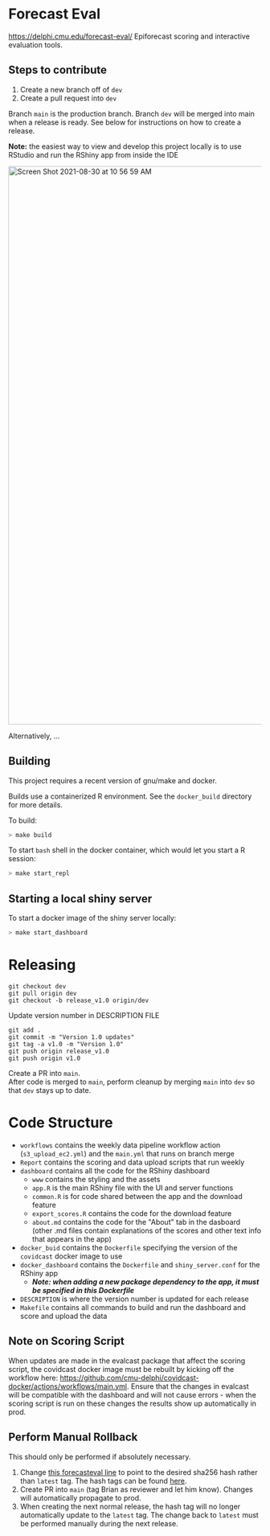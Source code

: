 # Forecast Eval

https://delphi.cmu.edu/forecast-eval/
Epiforecast scoring and interactive evaluation tools.

## Steps to contribute
1. Create a new branch off of `dev`
2. Create a pull request into `dev`

Branch `main` is the production branch. Branch `dev` will be merged into main when a release is ready. See below for instructions on how to create a release.



**Note:** the easiest way to view and develop this project locally is to use RStudio and run the RShiny app from inside the IDE

<img width="1111" alt="Screen Shot 2021-08-30 at 10 56 59 AM" src="https://user-images.githubusercontent.com/14190352/131359925-3b460d21-b9aa-4a40-a691-cd705ab98431.png">

Alternatively, ...


## Building

This project requires a recent version of gnu/make and docker.

Builds use a containerized R environment. See the `docker_build` directory for more details.

To build: 

```bash
> make build
```

To start `bash` shell in the docker container, which would let you start a R session:

```bash
> make start_repl
```

## Starting a local shiny server

To start a docker image of the shiny server locally:

```bash
> make start_dashboard
```

# Releasing
```
git checkout dev
git pull origin dev
git checkout -b release_v1.0 origin/dev
```
Update version number in DESCRIPTION FILE
```
git add .
git commit -m "Version 1.0 updates"
git tag -a v1.0 -m "Version 1.0"
git push origin release_v1.0
git push origin v1.0
```
Create a PR into `main`.  
After code is merged to `main`, perform cleanup by merging `main` into `dev` so that `dev` stays up to date.

# Code Structure
 - `workflows` contains the weekly data pipeline workflow action (`s3_upload_ec2.yml`) and the `main.yml` that runs on branch merge
 - `Report` contains the scoring and data upload scripts that run weekly
 - `dashboard` contains all the code for the RShiny dashboard
   - `www` contains the styling and the assets
   - `app.R` is the main RShiny file with the UI and server functions
   - `common.R` is for code shared between the app and the download feature
   - `export_scores.R` contains the code for the download feature
   - `about.md` contains the code for the "About" tab in the dasboard (other .md files contain explanations of the scores and other text info that appears in the app)
 - `docker_buid` contains the `Dockerfile` specifying the version of the `covidcast` docker image to use
 - `docker_dashboard` contains the `Dockerfile` and `shiny_server.conf` for the RShiny app
   - ***Note: when adding a new package dependency to the app, it must be specified in this Dockerfile***
 - `DESCRIPTION` is where the version number is updated for each release
 - `Makefile` contains all commands to build and run the dashboard and score and upload the data

## Note on Scoring Script

When updates are made in the evalcast package that affect the scoring script, the covidcast docker image must be rebuilt by kicking off the workflow here: https://github.com/cmu-delphi/covidcast-docker/actions/workflows/main.yml. Ensure that the changes in evalcast will be compatible with the dashboard and will not cause errors - when the scoring script is run on these changes the results show up automatically in prod.

## Perform Manual Rollback
This should only be performed if absolutely necessary.

1. Change [this forecasteval line](https://github.com/cmu-delphi/delphi-ansible-web/blob/main/vars.yml#L63) to point to the desired sha256 hash rather than `latest` tag. The hash tags can be found [here](https://github.com/orgs/cmu-delphi/packages/container/package/forecast-eval).
2. Create PR into `main` (tag Brian as reviewer and let him know). Changes will automatically propagate to prod.
3. When creating the next normal release, the hash tag will no longer automatically update to the `latest` tag. The change back to `latest` must be performed manually during the next release. 
